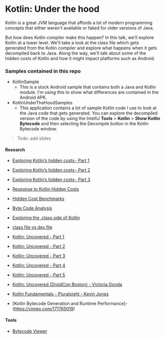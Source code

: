 # Kotlin: Under the hood
Kotlin is a great JVM language that affords a lot of modern programming concepts that either weren't available or faked for older versions of Java.

But how does Kotlin compiler make this happen? In this talk, we'll explore Kotlin at a lower level. We'll take a look at the class file which gets generated from the Kotlin compiler and explore what happens when it gets decompiled back to Java. Along the way, we'll talk about some of the hidden costs of Kotlin and how it might impact platforms such as Android.

### Samples contained in this repo
* KotlinSample
  * This is a stock Android sample that contains both a Java and Kotlin module. I'm using this to show what differences are contained in the Android APK.
* KotlinUnderTheHoodSamples
  * This application contains a lot of sample Kotlin code I use to look at the Java code that gets generated. You can explore the decompiled version of the code by using the IntelliJ **Tools** > **Kotlin** > **Show Kotlin Bytecode** and then selecting the Decompile button in the Kotlin Bytecode window.


> Todo: add slides

#### Research
* [Exploring Kotlin’s hidden costs - Part 1](https://medium.com/@BladeCoder/exploring-kotlins-hidden-costs-part-1-fbb9935d9b62)
* [Exploring Kotlin’s hidden costs - Part 2](https://medium.com/@BladeCoder/exploring-kotlins-hidden-costs-part-2-324a4a50b70)
* [Exploring Kotlin’s hidden costs - Part 3](https://medium.com/@BladeCoder/exploring-kotlins-hidden-costs-part-3-3bf6e0dbf0a4)
* [Response to Kotlin Hidden Costs](https://sites.google.com/a/athaydes.com/renato-athaydes/posts/kotlinshiddencosts-benchmarks)
* [Hidden Cost Benchmarks](https://willowtreeapps.com/ideas/kotlins-hidden-costs-android-benchmarks)
* [Byte Code Analysis](https://www.slideshare.net/intelliyole/kotlin-bytecode-generation-and-runtime-performance?utm_content=buffer4e6c0&utm_medium=social&utm_source=twitter.com&utm_campaign=buffer)
* [Exploring the .class side of Kotlin](https://proandroiddev.com/exploring-the-class-side-of-kotlin-d4af0d1065e2)
* [class file vs dex file](https://xsolve.software/blog/differences-between-class-and-dex-files-in-java-android/)
* [Kotlin: Uncovered - Part 1](https://collectiveidea.com/blog/archives/2017/05/16/kotlin-uncovered-part-1)
* [Kotlin: Uncovered - Part 2](https://collectiveidea.com/blog/archives/2017/05/19/kotlin-uncovered-part-2)
* [Kotlin: Uncovered - Part 3](https://collectiveidea.com/blog/archives/2017/05/24/kotlin-uncovered-part-3)
* [Kotlin: Uncovered - Part 4](https://collectiveidea.com/blog/archives/2017/06/06/kotlin-uncovered-part-4)
* [Kotlin: Uncovered - Part 5](https://collectiveidea.com/blog/archives/2017/06/20/kotlin-uncovered-part-5)

* [Kotlin: Uncovered (DroidCon Boston) - Victoria Gonda ](https://slideslive.com/38900603/kotlin-uncovered)
* [Kotlin Fundamentals - Pluralsight - Kevin Jones](https://app.pluralsight.com/library/courses/kotlin-fundamentals/table-of-contents)
* [Kotlin Bytecode Generation and Runtime Performance]- (https://vimeo.com/171765019)

#### Tools
* [Bytecode Viewer](https://github.com/borisf/classyshark-bytecode-viewer)
